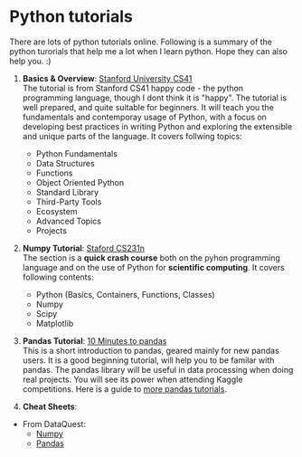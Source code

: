 # Python tutorials 
There are lots of python tutorials online. Following is a summary of the python turorials that help me a lot when I learn python. Hope they can also help you. :)

1. **Basics & Overview**: [Stanford University CS41](http://stanfordpython.com/) <br/>
The tutorial is from Stanford CS41 happy code - the python programming language, though I dont think it is "happy". The tutorial is well prepared, and quite suitable for beginners. It will teach you the fundamentals and contemporay usage of Python, with a focus on developing best practices in writing Python and exploring the extensible and unique parts of the language. It covers follwing topics: 
    * Python Fundamentals
    * Data Structures
    * Functions
    * Object Oriented Python
    * Standard Library
    * Third-Party Tools
    * Ecosystem
    * Advanced Topics 
    * Projects

2. **Numpy Tutorial**: [Staford CS231n](http://cs231n.github.io/python-numpy-tutorial/) <br/>
The section is a **quick crash course** both on the pyhon programming language and on the use of Python for **scientific computing**.
It covers following contents:
    * Python (Basics, Containers, Functions, Classes)
    * Numpy 
    * Scipy
    * Matplotlib

3. **Pandas Tutorial**: [10 Minutes to pandas](https://pandas.pydata.org/pandas-docs/stable/10min.html)<br/>
This is a short introduction to pandas, geared mainly for new pandas users. It is a good beginning tutorial, will help you to be familar with pandas. The pandas library will be useful in data processing when doing real projects. You will see its power when attending Kaggle competitions. Here is a guide to [more pandas tutorials](https://pandas.pydata.org/pandas-docs/stable/tutorials.html). 

4. **Cheat Sheets**:<br/>
* From DataQuest:
   * [Numpy](https://www.dataquest.io/blog/images/cheat-sheets/numpy-cheat-sheet.pdf)
   * [Pandas](https://www.dataquest.io/blog/images/cheat-sheets/pandas-cheat-sheet.pdf)




